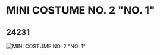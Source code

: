 # MINI COSTUME NO. 2 "NO. 1"
## 24231
![MINI COSTUME NO. 2 "NO. 1"](https://lc-www-live-s.legocdn.com/media/bricks/5/2/6131233.jpg)